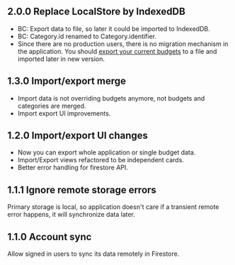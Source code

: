 2.0.0 Replace LocalStore by IndexedDB
--------------------------------------
- BC: Export data to file, so later it could be imported to IndexedDB.
- BC: Category.id renamed to Category.identifier.
- Since there are no production users, there is no migration mechanism in the application. You should [export your current budgets](https://carlosvin.github.io/budget-tracker/import-export) to a file and imported later in new version.

1.3.0 Import/export merge
-------------------------
- Import data is not overriding budgets anymore, not budgets and categories are merged.
- Import export UI improvements.

1.2.0 Import/export UI changes
-----------------------------------
- Now you can export whole application or single budget data.
- Import/Export views refactored to be independent cards.
- Better error handling for firestore API.

1.1.1 Ignore remote storage errors
-----------------------------------
Primary storage is local, so application doesn't care if a transient remote error happens, it will synchronize data later.


1.1.0 Account sync
------------------
Allow signed in users to sync its data remotely in Firestore.

